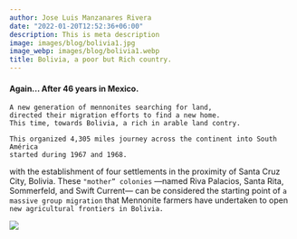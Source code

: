```yaml
---
author: Jose Luis Manzanares Rivera
date: "2022-01-20T12:52:36+06:00"
description: This is meta description
image: images/blog/bolivia1.jpg
image_webp: images/blog/bolivia1.webp
title: Bolivia, a poor but Rich country.
---
```


#### Again... After 46 years in Mexico. 

```
A new generation of mennonites searching for land, 
directed their migration efforts to find a new home. 
This time, towards Bolivia, a rich in arable land contry. 
```


```
This organized 4,305 miles journey across the continent into South América
started during 1967 and 1968.
```

with the establishment of four settlements in the proximity of Santa Cruz City, Bolivia. These ```"mother” colonies``` —named Riva Palacios, Santa Rita, Sommerfeld, and Swift Current— can be considered the starting point of ```a massive group migration``` that Mennonite farmers have undertaken to open ```new agricultural frontiers in Bolivia.```


![](/blog/bolivia_colonias.jpg)

